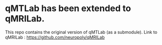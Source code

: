 # qMTLab has been extended to qMRILab.
This repo contains the original version of qMTLab (as a submodule). 
Link to qMRILab : https://github.com/neuropoly/qMRILab
